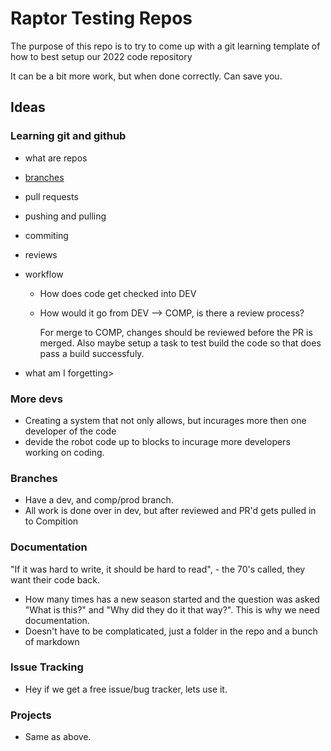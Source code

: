# Raptor Testing Repos
The purpose of this repo is to try to come up with a git learning template of how to best setup our 2022 code repository

It can be a bit more work, but when done correctly. Can save you.

## Ideas
### Learning git and github
* what are repos
* [branches](./branches.md)
* pull requests  
* pushing and pulling
* commiting
* reviews
* workflow
  * How does code get checked into DEV
  * How would it go from DEV --> COMP, is there a review process?  

    For merge to COMP, changes should be reviewed before the PR is merged.  Also maybe setup a task to test build the code so that does pass a build successfuly.

* what am I forgetting>



### More devs
- Creating a system that not only allows, but incurages more then one developer of the code
- devide the robot code up to blocks to incurage more developers working on coding.
### Branches
- Have a dev, and comp/prod branch.   
- All work is done over in dev, but after reviewed and PR'd gets pulled in to Compition

### Documentation
"If it was hard to write, it should be hard to read", - the 70's called, they want their code back.
- How many times has a new season started and the question was asked "What is this?" and "Why did they do it that way?". This is why we need documentation.
- Doesn't have to be complaticated, just a folder in the repo and a bunch of markdown

### Issue Tracking
- Hey if we get a free issue/bug tracker, lets use it.

### Projects
- Same as above.

